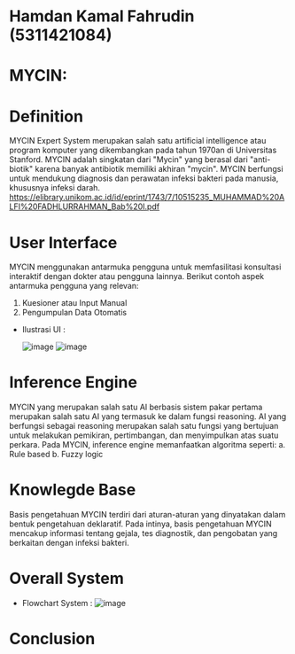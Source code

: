 # Hamdan Kamal Fahrudin (5311421084)
# MYCIN:
# Definition
MYCIN Expert System merupakan salah satu artificial intelligence atau program komputer yang dikembangkan pada tahun 1970an di Universitas Stanford. MYCIN adalah singkatan dari "Mycin" yang berasal dari "anti-biotik" karena banyak antibiotik memiliki akhiran "mycin". MYCIN berfungsi untuk mendukung diagnosis dan perawatan infeksi bakteri pada manusia, khususnya infeksi darah.
https://elibrary.unikom.ac.id/id/eprint/1743/7/10515235_MUHAMMAD%20ALFI%20FADHLURRAHMAN_Bab%20I.pdf
# User Interface
MYCIN menggunakan antarmuka pengguna untuk memfasilitasi konsultasi interaktif dengan dokter atau pengguna lainnya. Berikut contoh aspek antarmuka pengguna yang relevan:
 1. Kuesioner atau Input Manual
 2. Pengumpulan Data Otomatis
* Ilustrasi UI :
  
  ![image](https://github.com/hamdankf/Sistem-Ahli/assets/149086558/d572ffb1-7fe3-43cd-9125-7c3b3e052889)
  ![image](https://github.com/hamdankf/Sistem-Ahli/assets/149086558/6de76ea4-7205-46d2-ac67-263f784482df)
# Inference Engine
MYCIN yang merupakan salah satu AI berbasis sistem pakar pertama merupakan salah satu AI yang termasuk ke dalam fungsi reasoning. AI yang berfungsi sebagai reasoning merupakan salah satu fungsi yang bertujuan untuk melakukan pemikiran, pertimbangan, dan menyimpulkan atas suatu perkara.
Pada MYCIN, inference engine memanfaatkan algoritma seperti:
 a. Rule based 
 b. Fuzzy logic
# Knowlegde Base
Basis pengetahuan MYCIN terdiri dari aturan-aturan yang dinyatakan dalam bentuk pengetahuan deklaratif. Pada intinya, basis pengetahuan MYCIN mencakup informasi tentang gejala, tes diagnostik, dan pengobatan yang berkaitan dengan infeksi bakteri.
# Overall System
* Flowchart System : ![image](https://github.com/hamdankf/Sistem-Ahli/assets/149086558/d54ed4ea-2a25-4251-929b-aa0e306937e4)
# Conclusion
